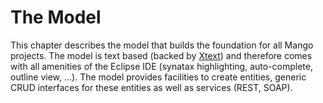 # The Model

This chapter describes the model that builds the foundation for all Mango projects. The model is text based (backed by [Xtext](https://www.xtext.org)) and therefore comes with all amenities of the Eclipse IDE (synatax highlighting, auto-complete, outline view, ...). The model provides facilities to create entities, generic CRUD interfaces for these entities as well as services (REST, SOAP).

